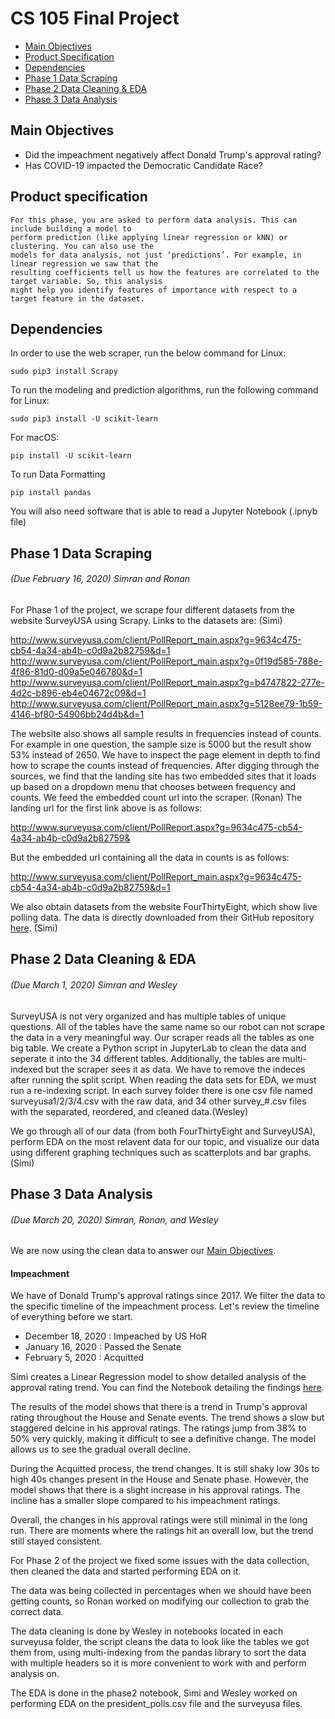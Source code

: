 # CS 105 Final Project

- [Main Objectives](#main-objectives)
- [Product Specification](#product-specification)
- [Dependencies](#dependencies)
- [Phase 1 Data Scraping](#phase-1-data-scraping)
- [Phase 2 Data Cleaning & EDA](#phase-2-data-cleaning--eda)
- [Phase 3 Data Analysis](#phase-3-data-analysis)

## Main Objectives
- Did the impeachment negatively affect Donald Trump's approval rating?
- Has COVID-19 impacted the Democratic Candidate Race?

## Product specification
````
For this phase, you are asked to perform data analysis. This can include building a model to
perform prediction (like applying linear regression or kNN) or clustering. You can also use the
models for data analysis, not just ‘predictions’. For example, in linear regression we saw that the
resulting coefficients tell us how the features are correlated to the target variable. So, this analysis
might help you identify features of importance with respect to a target feature in the dataset.
````

## Dependencies 
In order to use the web scraper, run the below command for Linux:
```
sudo pip3 install Scrapy
```
To run the modeling and prediction algorithms, run the following command for Linux:
```
sudo pip3 install -U scikit-learn
```
For macOS:
```
pip install -U scikit-learn
```
To run Data Formatting 
```
pip install pandas
```
You will also need software that is able to read a Jupyter Notebook (.ipnyb file)

## Phase 1 Data Scraping
###### (Due February 16, 2020) Simran and Ronan

For Phase 1 of the project, we scrape four different datasets from the website SurveyUSA using Scrapy. Links to the datasets are: (Simi)

http://www.surveyusa.com/client/PollReport_main.aspx?g=9634c475-cb54-4a34-ab4b-c0d9a2b82759&d=1
http://www.surveyusa.com/client/PollReport_main.aspx?g=0f19d585-788e-4f86-81d0-d09a5e046780&d=1
http://www.surveyusa.com/client/PollReport_main.aspx?g=b4747822-277e-4d2c-b896-eb4e04672c09&d=1
http://www.surveyusa.com/client/PollReport_main.aspx?g=5128ee79-1b59-4146-bf80-54906bb24d4b&d=1

The website also shows all sample results in frequencies instead of counts. For example in one question, the sample size is 5000 but the result show 53% instead of 2650. We have to inspect the page element in depth to find how to scrape the counts instead of frequencies. After digging through the sources, we find that the landing site has two embedded sites that it loads up based on a dropdown menu that chooses between frequency and counts. We feed the embedded count url into the scraper. (Ronan)
The landing url for the first link above is as follows:

http://www.surveyusa.com/client/PollReport.aspx?g=9634c475-cb54-4a34-ab4b-c0d9a2b82759&

But the embedded url containing all the data in counts is as follows:

http://www.surveyusa.com/client/PollReport_main.aspx?g=9634c475-cb54-4a34-ab4b-c0d9a2b82759&d=1

We also obtain datasets from the website FourThirtyEight, which show live polling data. The data is directly downloaded from their GitHub repository [here](https://github.com/fivethirtyeight/data/tree/master/polls). (Simi)

## Phase 2 Data Cleaning & EDA
###### (Due March 1, 2020) Simran and Wesley

SurveyUSA is not very organized and has multiple tables of unique questions. All of the tables have the same name so our robot can not scrape the data in a very meaningful way. Our scraper reads all the tables as one big table. We create a Python script in JupyterLab to clean the data and seperate it into the 34 different tables. Additionally, the tables are multi-indexed but the scraper sees it as data. We have to remove the indeces after running the split script. When reading the data sets for EDA, we must run a re-indexing script. In each survey folder there is one csv file named surveyusa1/2/3/4.csv with the raw data, and 34 other survey_#.csv files with the separated, reordered, and cleaned data.(Wesley)

We go through all of our data (from both FourThirtyEight and SurveyUSA), perform EDA on the most relavent data for our topic, and visualize our data using different graphing techniques such as scatterplots and bar graphs. (Simi)

## Phase 3 Data Analysis
###### (Due March 20, 2020) Simran, Ronan, and Wesley

We are now using the clean data to answer our [Main Objectives](#main-objectives).
#### Impeachment

We have of Donald Trump's approval ratings since 2017. We filter the data to the specific timeline of the impeachment process. Let's review the timeline of everything before we start.
 
- December 18, 2020 : Impeached by US HoR
- January 16, 2020 : Passed the Senate
- February 5, 2020 : Acquitted

Simi creates a Linear Regression model to show detailed analysis of the approval rating trend. You can find the Notebook detailing the findings [here](https://github.com/CS-UCR/cs105-prj-phase1-lolli-lolli-lollipop/blob/master/phase_3_simi.ipynb). 

The results of the model shows that there is a trend in Trump's approval rating throughout the House and Senate events. The trend shows a slow but staggered delcine in his approval ratings. The ratings jump from 38% to 50% very quickly, making it difficult to see a definitive change. The model allows us to see the gradual overall decline. 

During the Acquitted process, the trend changes. It is still shaky low 30s to high 40s changes present in the House and Senate phase. However, the model shows that there is a slight increase in his approval ratings. The incline has a smaller slope compared to his impeachment ratings. 

Overall, the changes in his approval ratings were still minimal in the long run. There are moments where the ratings hit an overall low, but the trend still stayed consistent.

For Phase 2 of the project we fixed some issues with the data collection, then cleaned the data and started performing EDA on it.

The data was being collected in percentages when we should have been getting counts, so Ronan worked on modifying our collection to grab the correct data.

The data cleaning is done by Wesley in notebooks located in each surveyusa folder, the script cleans the data to look like the tables we got them from, using multi-indexing from the pandas library to sort the data with multiple headers so it is more convenient to work with and perform analysis on.

The EDA is done in the phase2 notebook, Simi and Wesley worked on performing EDA on the president_polls.csv file and the surveyusa files.
